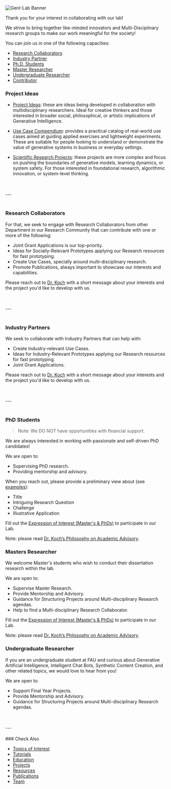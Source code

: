 ![GenI-Lab Banner](./images/genilab-banner.png)


Thank you for your interest in collaborating with our lab!

We strive to bring together like-minded innovators and Multi-Disciplinary research groups to make our work meaningful for the society!

You can join us in one of the following capacities:

* [Research Collaborators](#research-collaborators)
* [Industry Partner](#industry-partner)
* [Ph.D. Students](#phd-students)
* [Master Researcher](#master-researcher)
* [Undergraduate Researcher](#undergradute-researcher)
* [Contributor](./contribute.md)



### Project Ideas

* [Project Ideas](https://padlet.com/generativeintelligencelab/ideas): these are ideas being developed  in collaboration with multidisciplinary researchers. Ideal for creative thinkers and those interested in broader social, philosophical, or artistic implications of Generative Intelligence.

* [Use Case Compendium](http://bit.ly/genilab-compendium): provides a practical catalog of real-world use cases aimed at guiding applied exercises and lightweight experiments. These are suitable for people looking to understand or demonstrate the value of generative systems in business or everyday settings.

* [Scientific Research Projects](https://docs.google.com/document/d/1kvDZFpP_bHImJSLeVpZmmEuLd-EIC-J9aWbqgIITpFI/edit?usp=sharing): these projects are more complex and focus on pushing the boundaries of generative models, learning dynamics, or system safety. For those interested in foundational research, algorithmic innovation, or system-level thinking.

<br/>
<br/>
---
<br/>
<br/>

### Research Collaborators

For that, we seek to engage with Research Collaborators from other Department in our Research Community that can contribute with one or more of the following:

* Joint Grant Applications is our top-priority.
* Ideas for Socially-Relevant Prototypes applying our Research resources for fast prototyping.
* Create Use Cases, specially around multi-disciplinary research.
* Promote Publications, always important to showcase our interests and capabilities.

Please reach out to [Dr. Koch](https://www.fau.edu/engineering/directory/faculty/koch/) with a short message about your interests and the project you'd like to develop with us.

<br/>
<br/>
---
<br/>
<br/>

### Industry Partners

We seek to collaborate with Industry Partners that can help with:

* Create Industry-relevant Use Cases.
* Ideas for Industry-Relevant Prototypes applying our Research resources for fast prototyping.
* Joint Grant Applications.


Please reach out to [Dr. Koch](https://www.fau.edu/engineering/directory/faculty/koch/) with a short message about your interests and the project you'd like to develop with us.

<br/>
<br/>
---
<br/>
<br/>

### PhD Students

> Note: We DO NOT have opportunities with financial support. 

We are always interested in working with passionate and self-driven PhD candidates!

We are open to:
* Supervising PhD research.
* Providing mentorship and advisory.

When you reach out, please provide a preliminary view about (see [examples](https://docs.google.com/document/d/1kvDZFpP_bHImJSLeVpZmmEuLd-EIC-J9aWbqgIITpFI/edit?usp=sharing)):
* Title 
* Intriguing Research Question
* Challenge
* Illustrative Application

Fill out the [Expression of Interest (Master's & PhDs)](https://forms.gle/eY8FQmdfyytD3Hjq9) to participate in our Lab.

Note: please read [Dr. Koch’s Philosophy on Academic Advisory](https://genilab.medium.com/my-philosophy-on-academic-advisory-3b3160e05104).


### Masters Researcher

We welcome Master's students who wish to conduct their dissertation research within the lab. 

We are open to:
* Supervise Master Research.
* Provide Mentorship and Advisory.
* Guidance for Structuring Projects around Multi-disciplinary Research agendas.
* Help to find a Multi-disciplinary Research Collaborator.

Fill out the [Expression of Interest (Master's & PhDs)](https://forms.gle/eY8FQmdfyytD3Hjq9) to participate in our Lab.

Note: please read [Dr. Koch’s Philosophy on Academic Advisory](https://genilab.medium.com/my-philosophy-on-academic-advisory-3b3160e05104).


### Undergraduate Researcher

If you are an undergraduate student at FAU and curious about Generative Artificial Intelligence, Intelligent Chat Bots, Synthetic Content Creation, and other related topics, we would love to hear from you! 

We are open to:
* Support Final Year Projects.
* Provide Mentorship and Advisory.
* Guidance for Structuring Projects around Multi-disciplinary Research agendas.


<br/>
<br/>
---
<br/>
<br/>
### Check Also

* [Topics of Interest](./projects.md#topics-of-interest)
* [Tutorials](./knowledge.md#tutorials)
* [Education](./knowledge.md#education)
* [Projects](./projects.md)
* [Resources](./projects.md#resources) 
* [Publications](./knowledge.md#publications)
* [Team](./people.html)


